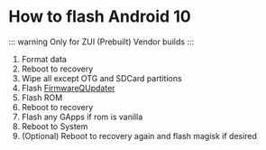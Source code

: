 # How to flash Android 10
::: warning
Only for ZUI (Prebuilt) Vendor builds
:::
1. Format data
2. Reboot to recovery
3. Wipe all except OTG and SDCard partitions
4. Flash [FirmwareQUpdater](https://sourceforge.net/projects/z5s-roms/files/Firmware/FirmwareQUpdater.zip/download)
5. Flash ROM
6. Reboot to recovery
7. Flash any GApps if rom is vanilla
8. Reboot to System
9. (Optional) Reboot to recovery again and flash magisk if desired
